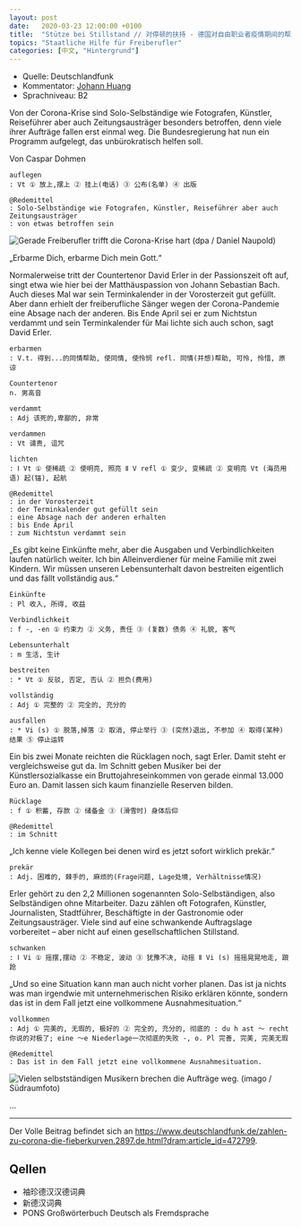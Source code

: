 ```yaml
---
layout: post
date:   2020-03-23 12:00:00 +0100
title:  "Stütze bei Stillstand // 对停顿的扶持 - 德国对自由职业者疫情期间的帮助"
topics: "Staatliche Hilfe für Freiberufler"
categories: [中文, "Hintergrund"]
---
```


- Quelle: Deutschlandfunk
- Kommentator: [Johann Huang](http://www.johannhuang.com/)
- Sprachniveau: B2


Von der Corona-Krise sind Solo-Selbständige wie Fotografen, Künstler, Reiseführer aber auch Zeitungsausträger besonders betroffen, denn viele ihrer Aufträge fallen erst einmal weg. Die Bundesregierung hat nun ein Programm aufgelegt, das unbürokratisch helfen soll.

Von Caspar Dohmen

    auflegen
    : Vt ① 放上,摆上 ② 挂上(电话) ③ 公布(名单) ④ 出版

    @Redemittel
    : Solo-Selbständige wie Fotografen, Künstler, Reiseführer aber auch Zeitungsausträger
    : von etwas betroffen sein


![Gerade Freiberufler trifft die Corona-Krise hart (dpa / Daniel Naupold)](https://www.deutschlandfunk.de/media/thumbs/7/7fbc08b3c915682191f8541b1437eab4v1_max_755x425_b3535db83dc50e27c1bb1392364c95a2.jpg?key=a4761d)

„Erbarme Dich, erbarme Dich mein Gott.“

Normalerweise tritt der Countertenor David Erler in der Passionszeit oft auf, singt etwa wie hier bei der Matthäuspassion von Johann Sebastian Bach. Auch dieses Mal war sein Terminkalender in der Vorosterzeit gut gefüllt. Aber dann erhielt der freiberufliche Sänger wegen der Corona-Pandemie eine Absage nach der anderen. Bis Ende April sei er zum Nichtstun verdammt und sein Terminkalender für Mai lichte sich auch schon, sagt David Erler.

    erbarmen
    : V.t. 得到...的同情帮助, 使同情, 使怜悯 refl. 同情(并想)帮助, 可怜, 怜惜, 原谅

    Countertenor
    n. 男高音

    verdammt
    : Adj 该死的,卑鄙的, 非常

    verdammen
    : Vt 谴责, 诅咒

    lichten
    : Ⅰ Vt ① 使稀疏 ② 使明亮, 照亮 Ⅱ V refl ① 变少, 变稀疏 ② 变明亮 Vt (海员用语) 起(锚), 起航

    @Redemittel
    : in der Vorosterzeit
    : der Terminkalender gut gefüllt sein
    : eine Absage nach der anderen erhalten
    : bis Ende April
    : zum Nichtstun verdammt sein


„Es gibt keine Einkünfte mehr, aber die Ausgaben und Verbindlichkeiten laufen natürlich weiter. Ich bin Alleinverdiener für meine Familie mit zwei Kindern. Wir müssen unseren Lebensunterhalt davon bestreiten eigentlich und das fällt vollständig aus.“

    Einkünfte
    : Pl 收入, 所得, 收益

    Verbindlichkeit
    : f -, -en ① 约束力 ② 义务, 责任 ③ (复数) 债务 ④ 礼貌, 客气

    Lebensunterhalt
    : m 生活, 生计

    bestreiten
    : * Vt ① 反驳, 否定, 否认 ② 担负(费用)

    vollständig
    : Adj ① 完整的 ② 完全的, 充分的

    ausfallen
    : * Vi (s) ① 脱落,掉落 ② 取消, 停止举行 ③ (突然)退出, 不参加 ④ 取得(某种) 结果 ⑤ 停止运转


Ein bis zwei Monate reichten die Rücklagen noch, sagt Erler. Damit steht er vergleichsweise gut da. Im Schnitt geben Musiker bei der Künstlersozialkasse ein Bruttojahreseinkommen von gerade einmal 13.000 Euro an. Damit lassen sich kaum finanzielle Reserven bilden.

    Rücklage
    : f ① 积蓄, 存款 ② 储备金 ③ (滑雪时) 身体后仰

    @Redemittel
    : im Schnitt


„Ich kenne viele Kollegen bei denen wird es jetzt sofort wirklich prekär.“

    prekär
    : Adj. 困难的, 棘手的, 麻烦的(Frage问题, Lage处境, Verhältnisse情况)


Erler gehört zu den 2,2 Millionen sogenannten Solo-Selbständigen, also Selbständigen ohne Mitarbeiter. Dazu zählen oft Fotografen, Künstler, Journalisten, Stadtführer, Beschäftigte in der Gastronomie oder Zeitungsausträger. Viele sind auf eine schwankende Auftragslage vorbereitet – aber nicht auf einen gesellschaftlichen Stillstand.

    schwanken 
    : Ⅰ Vi ① 摇摆,摆动 ② 不稳定, 波动 ③ 犹豫不决, 动摇 Ⅱ Vi (s) 摇摇晃晃地走, 踉跄


„Und so eine Situation kann man auch nicht vorher planen. Das ist ja nichts was man irgendwie mit unternehmerischen Risiko erklären könnte, sondern das ist in dem Fall jetzt eine vollkommene Ausnahmesituation.“

    vollkommen
    : Adj ① 完美的, 无瑕的, 极好的 ② 完全的, 充分的, 彻底的 : du h ast ～ recht 你说的对极了; eine ～e Niederlage一次彻底的失败 -, o. Pl 完善, 完美, 完美无瑕

    @Redemittel
    : Das ist in dem Fall jetzt eine vollkommene Ausnahmesituation.


![Vielen selbstständigen Musikern brechen die Aufträge weg. (imago / Südraumfoto)](https://www.deutschlandfunk.de/media/thumbs/3/396d65c58005ff491aae6d2054ef22bdv1_abs_550x309_b3535db83dc50e27c1bb1392364c95a2.jpg?key=bc54b6)

...


---

Der Volle Beitrag befindet sich an <https://www.deutschlandfunk.de/zahlen-zu-corona-die-fieberkurven.2897.de.html?dram:article_id=472799>.


## Qellen

- 袖珍德汉汉德词典
- 新德汉词典
- PONS Großwörterbuch Deutsch als Fremdsprache
